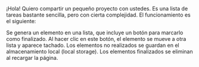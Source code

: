 ¡Hola! Quiero compartir un pequeño proyecto con ustedes. Es una lista de tareas bastante sencilla, pero con cierta complejidad. El funcionamiento es el siguiente:

Se genera un elemento en una lista, que incluye un botón para marcarlo como finalizado.
Al hacer clic en este botón, el elemento se mueve a otra lista y aparece tachado.
Los elementos no realizados se guardan en el almacenamiento local (local storage).
Los elementos finalizados se eliminan al recargar la página.
